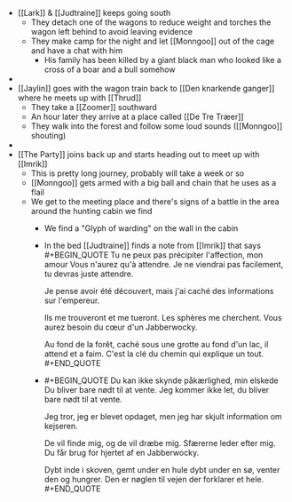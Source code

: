 - [[Lark]] & [[Judtraine]] keeps going south
	- They detach one of the wagons to reduce weight and torches the wagon left behind to avoid leaving evidence
	- They make camp for the night and let [[Monngoo]] out of the cage and have a chat with him
		- His family has been killed by a giant black man who looked like a cross of a boar and a bull somehow
-
- [[Jaylin]] goes with the wagon train back to [[Den knarkende ganger]] where he meets up with [[Thrud]]
	- They take a [[Zoomer]] southward
	- An hour later they arrive at a place called [[De Tre Træer]]
	- They walk into the forest and follow some loud sounds ([[Monngoo]] shouting)
-
- [[The Party]] joins back up and starts heading out to meet up with [[Imrik]]
	- This is pretty long journey, probably will take a week or so
	- [[Monngoo]] gets armed with a big ball and chain that he uses as a flail
	- We get to the meeting place and there's signs of a battle in the area around the hunting cabin we find
		- We find a "Glyph of warding" on the wall in the cabin
		- In the bed [[Judtraine]] finds a note from [[Imrik]] that says 
		  #+BEGIN_QUOTE
		  Tu ne peux pas précipiter l'affection, mon amour
		  Vous n'aurez qu'à attendre.
		  Je ne viendrai pas facilement, tu devras juste attendre.
		  
		  Je pense avoir été découvert, mais j'ai caché des informations sur l'empereur.
		  
		  Ils me trouveront et me tueront.
		  Les sphères me cherchent. Vous aurez besoin du cœur d'un Jabberwocky.
		  
		  Au fond de la forêt, caché sous une grotte au fond d'un lac, il attend et a faim. C'est la clé du chemin qui explique un tout.
		  #+END_QUOTE
		- #+BEGIN_QUOTE
		  Du kan ikke skynde påkærlighed, min elskede
		  Du bliver bare nødt til at vente.
		  Jeg kommer ikke let, du bliver bare nødt til at vente.
		  
		  
		  Jeg tror, ​​jeg er blevet opdaget, men jeg har skjult information om kejseren.
		  
		  De vil finde mig, og de vil dræbe mig.
		  Sfærerne leder efter mig. Du får brug for hjertet af en Jabberwocky.
		  
		  Dybt inde i skoven, gemt under en hule dybt under en sø, venter den og hungrer. Den er nøglen til vejen der forklarer et hele. 
		  #+END_QUOTE